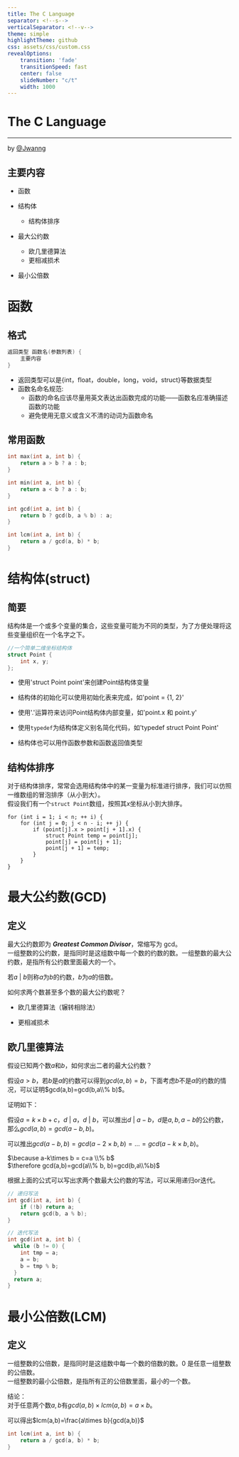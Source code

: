 ```yaml
---
title: The C Language
separator: <!--s-->
verticalSeparator: <!--v-->
theme: simple
highlightTheme: github
css: assets/css/custom.css
revealOptions:
    transition: 'fade'
    transitionSpeed: fast
    center: false
    slideNumber: "c/t"
    width: 1000
---
```


<div class="middle center">
<div style="width: 100%">

# The   C Language 

<hr />

by [@Jwanng](https://github.com/Mandorian)

</div>
</div>

<!--v-->
## 主要内容
<div class="fragment">

+ 函数
</div>

<div class="fragment">

+ 结构体
  <div class="fragment">
  
  + 结构体排序
  </div>
</div>

<div class="fragment">

+ 最大公约数
  <div class="fragment">

  + 欧几里德算法
  + 更相减损术
  </div>

</div>

<div class="fragment">

+ 最小公倍数
</div>

<!--s-->
<div class="middle center">
<div style="width: 100%">

# 函数

</div>
</div>

<!--v-->
## 格式
``` c
返回类型 函数名(参数列表) {
    主要内容
}
```
+ 返回类型可以是{int，float，double，long，void，struct}等数据类型
+ 函数名命名规范:
  + 函数的命名应该尽量用英文表达出函数完成的功能——函数名应准确描述函数的功能
  + 避免使用无意义或含义不清的动词为函数命名

<!--v-->
## 常用函数
```c
int max(int a, int b) {
    return a > b ? a : b;
}
```
``` c
int min(int a, int b) {
    return a < b ? a : b;
}
```
``` c
int gcd(int a, int b) {
    return b ? gcd(b, a % b) : a;
}
```
``` c
int lcm(int a, int b) {
    return a / gcd(a, b) * b;
}
```

<!--s-->
<div class="middle center">
<div style="width: 100%">

# 结构体(struct)

</div>
</div>

<!--v-->
## 简要
结构体是一个或多个变量的集合，这些变量可能为不同的类型，为了方便处理将这些变量组织在一个名字之下。  
``` c
//一个简单二维坐标结构体
struct Point {
    int x, y;
};
```

<div class="fragment">

+ 使用'struct Point point'来创建Point结构体变量
</div>

<div class="fragment">

+ 结构体的初始化可以使用初始化表来完成，如'point = {1, 2}'
</div>

<div class="fragment">

+ 使用'.'运算符来访问Point结构体内部变量，如'point.x 和 point.y'
</div>

<div class="fragment">

+ 使用`typedef`为结构体定义别名简化代码，如'typedef struct Point Point'
</div>

<div class="fragment">

+ 结构体也可以用作函数参数和函数返回值类型
</div>

<!--v-->
## 结构体排序
对于结构体排序，常常会选用结构体中的某一变量为标准进行排序，我们可以仿照一维数组的冒泡排序（从小到大）。    
假设我们有一个`struct Point`数组，按照其$x$坐标从小到大排序。
``` c[0|3-6]
for (int i = 1; i < n; ++ i) {
    for (int j = 0; j < n - i; ++ j) {
        if (point[j].x > point[j + 1].x) {
            struct Point temp = point[j];
            point[j] = point[j + 1];
            point[j + 1] = temp;
        }
    }
}
```

<!--s-->
<div class="middle center">
<div style="width: 100%">

# 最大公约数(GCD)                                                                                                                             
</div>
</div>

<!--v-->
## 定义
最大公约数即为 ***Greatest Common Divisor***，常缩写为 gcd。  
一组整数的公约数，是指同时是这组数中每一个数的约数的数。一组整数的最大公约数，是指所有公约数里面最大的一个。    

若$a\ |\ b$则称$a$为$b$的约数，$b$为$a$的倍数。

如何求两个数甚至多个数的最大公约数呢？

<div class="fragment">

+ 欧几里德算法（辗转相除法）
</div>

<div class="fragment">

+ 更相减损术
</div>

<!--v-->
## 欧几里德算法
假设已知两个数$a$和$b$，如何求出二者的最大公约数？  

假设$a>b$，若$b$是$a$的约数可以得到$gcd(a,b)=b$，下面考虑$b$不是$a$的约数的情况，可以证明$gcd(a,b)=gcd(b,a\\% b)$。  

证明如下：  

<div class="fragment">

假设$a=k\times b + c$，$d\ |\ a$，$d\ |\ b$，可以推出$d\ |\ a-b$，$d$是$a,b,a-b$的公约数，那么$gcd(a,b)=gcd(a-b,b)$。
</div>

<div class="fragment">

可以推出$gcd(a-b,b)=gcd(a-2\times b, b)=...=gcd(a-k\times b, b)$。
</div>

<div class="fragment">

$\because a-k\times b = c=a \\% b$  
$\therefore gcd(a,b)=gcd(a\\% b, b)=gcd(b,a\\%b)$
</div>

<div class="fragment">

根据上面的公式可以写出求两个数最大公约数的写法，可以采用递归or迭代。
</div>

<!--v-->
``` c 
// 递归写法
int gcd(int a, int b) {
    if (!b) return a;
    return gcd(b, a % b);
}
```
``` c
// 迭代写法
int gcd(int a, int b) {
  while (b != 0) {
    int tmp = a;
    a = b;
    b = tmp % b;
  }
  return a;
}
```

<!--s-->
<div class="middle center">
<div style="width: 100%">

# 最小公倍数(LCM)

</div>
</div>

<!--v-->
## 定义
一组整数的公倍数，是指同时是这组数中每一个数的倍数的数。0 是任意一组整数的公倍数。  
一组整数的最小公倍数，是指所有正的公倍数里面，最小的一个数。    

结论：  
对于任意两个数$a,b$有$gcd(a,b)\times lcm(a,b)=a\times b$。  

可以得出$lcm(a,b)=\frac{a\times b}{gcd(a,b)}$

``` c
int lcm(int a, int b) {
    return a / gcd(a, b) * b;
}
```

<!--s-->
<!-- .slide: data-background="./thanks.png" -->
